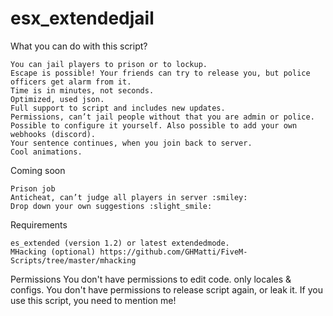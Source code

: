 # esx_extendedjail

What you can do with this script?

    You can jail players to prison or to lockup.
    Escape is possible! Your friends can try to release you, but police officers get alarm from it.
    Time is in minutes, not seconds.
    Optimized, used json.
    Full support to script and includes new updates.
    Permissions, can’t jail people without that you are admin or police.
    Possible to configure it yourself. Also possible to add your own webhooks (discord).
    Your sentence continues, when you join back to server.
    Cool animations.

Coming soon

    Prison job
    Anticheat, can’t judge all players in server :smiley:
    Drop down your own suggestions :slight_smile:

Requirements

    es_extended (version 1.2) or latest extendedmode.
    MHacking (optional) https://github.com/GHMatti/FiveM-Scripts/tree/master/mhacking


Permissions
    You don't have permissions to edit code. only locales & configs. 
    You don't have permissions to release script again, or leak it.
    If you use this script, you need to mention me!

